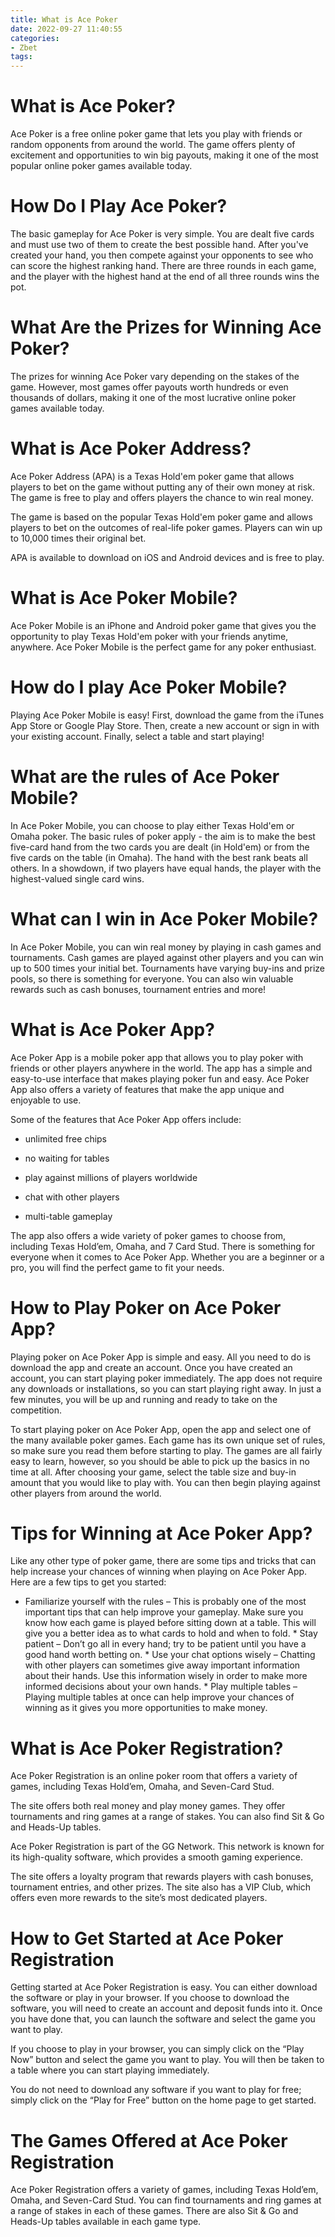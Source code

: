 ```yaml
---
title: What is Ace Poker
date: 2022-09-27 11:40:55
categories:
- Zbet
tags:
---
```



#  What is Ace Poker?

Ace Poker is a free online poker game that lets you play with friends or random opponents from around the world. The game offers plenty of excitement and opportunities to win big payouts, making it one of the most popular online poker games available today.

# How Do I Play Ace Poker?

The basic gameplay for Ace Poker is very simple. You are dealt five cards and must use two of them to create the best possible hand. After you've created your hand, you then compete against your opponents to see who can score the highest ranking hand. There are three rounds in each game, and the player with the highest hand at the end of all three rounds wins the pot.

# What Are the Prizes for Winning Ace Poker?

The prizes for winning Ace Poker vary depending on the stakes of the game. However, most games offer payouts worth hundreds or even thousands of dollars, making it one of the most lucrative online poker games available today.

#  What is Ace Poker Address?

Ace Poker Address (APA) is a Texas Hold'em poker game that allows players to bet on the game without putting any of their own money at risk. The game is free to play and offers players the chance to win real money.

The game is based on the popular Texas Hold'em poker game and allows players to bet on the outcomes of real-life poker games. Players can win up to 10,000 times their original bet.

APA is available to download on iOS and Android devices and is free to play.

#  What is Ace Poker Mobile?

 Ace Poker Mobile is an iPhone and Android poker game that gives you the opportunity to play Texas Hold'em poker with your friends anytime, anywhere. Ace Poker Mobile is the perfect game for any poker enthusiast.

# How do I play Ace Poker Mobile?

Playing Ace Poker Mobile is easy! First, download the game from the iTunes App Store or Google Play Store. Then, create a new account or sign in with your existing account. Finally, select a table and start playing!

# What are the rules of Ace Poker Mobile?

In Ace Poker Mobile, you can choose to play either Texas Hold'em or Omaha poker. The basic rules of poker apply - the aim is to make the best five-card hand from the two cards you are dealt (in Hold'em) or from the five cards on the table (in Omaha). The hand with the best rank beats all others. In a showdown, if two players have equal hands, the player with the highest-valued single card wins.

# What can I win in Ace Poker Mobile?

In Ace Poker Mobile, you can win real money by playing in cash games and tournaments. Cash games are played against other players and you can win up to 500 times your initial bet. Tournaments have varying buy-ins and prize pools, so there is something for everyone. You can also win valuable rewards such as cash bonuses, tournament entries and more!

#  What is Ace Poker App?

Ace Poker App is a mobile poker app that allows you to play poker with friends or other players anywhere in the world. The app has a simple and easy-to-use interface that makes playing poker fun and easy. Ace Poker App also offers a variety of features that make the app unique and enjoyable to use.

Some of the features that Ace Poker App offers include:

* unlimited free chips

* no waiting for tables

* play against millions of players worldwide

* chat with other players

* multi-table gameplay

The app also offers a wide variety of poker games to choose from, including Texas Hold’em, Omaha, and 7 Card Stud. There is something for everyone when it comes to Ace Poker App. Whether you are a beginner or a pro, you will find the perfect game to fit your needs.

# How to Play Poker on Ace Poker App?

Playing poker on Ace Poker App is simple and easy. All you need to do is download the app and create an account. Once you have created an account, you can start playing poker immediately. The app does not require any downloads or installations, so you can start playing right away. In just a few minutes, you will be up and running and ready to take on the competition.

To start playing poker on Ace Poker App, open the app and select one of the many available poker games. Each game has its own unique set of rules, so make sure you read them before starting to play. The games are all fairly easy to learn, however, so you should be able to pick up the basics in no time at all. After choosing your game, select the table size and buy-in amount that you would like to play with. You can then begin playing against other players from around the world.


# Tips for Winning at Ace Poker App?

Like any other type of poker game, there are some tips and tricks that can help increase your chances of winning when playing on Ace Poker App. Here are a few tips to get you started:

 * Familiarize yourself with the rules – This is probably one of the most important tips that can help improve your gameplay. Make sure you know how each game is played before sitting down at a table. This will give you a better idea as to what cards to hold and when to fold. * Stay patient – Don’t go all in every hand; try to be patient until you have a good hand worth betting on. * Use your chat options wisely – Chatting with other players can sometimes give away important information about their hands. Use this information wisely in order to make more informed decisions about your own hands. * Play multiple tables – Playing multiple tables at once can help improve your chances of winning as it gives you more opportunities to make money.

#  What is Ace Poker Registration?

 Ace Poker Registration is an online poker room that offers a variety of games, including Texas Hold’em, Omaha, and Seven-Card Stud.

The site offers both real money and play money games. They offer tournaments and ring games at a range of stakes. You can also find Sit & Go and Heads-Up tables.

Ace Poker Registration is part of the GG Network. This network is known for its high-quality software, which provides a smooth gaming experience.

The site offers a loyalty program that rewards players with cash bonuses, tournament entries, and other prizes. The site also has a VIP Club, which offers even more rewards to the site’s most dedicated players.

#  How to Get Started at Ace Poker Registration

Getting started at Ace Poker Registration is easy. You can either download the software or play in your browser. If you choose to download the software, you will need to create an account and deposit funds into it. Once you have done that, you can launch the software and select the game you want to play.

If you choose to play in your browser, you can simply click on the “Play Now” button and select the game you want to play. You will then be taken to a table where you can start playing immediately.

You do not need to download any software if you want to play for free; simply click on the “Play for Free” button on the home page to get started.

# The Games Offered at Ace Poker Registration

Ace Poker Registration offers a variety of games, including Texas Hold’em, Omaha, and Seven-Card Stud. You can find tournaments and ring games at a range of stakes in each of these games. There are also Sit & Go and Heads-Up tables available in each game type.